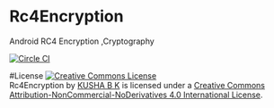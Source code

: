 # Rc4Encryption
Android RC4 Encryption ,Cryptography
                    
                    




[![Circle CI](https://circleci.com/gh/kusha-b-k/Rc4Encryption/tree/master.svg?style=shield&circle-token=:circle-token)](https://circleci.com/gh/kusha-b-k/Rc4Encryption/tree/master)


#License
<a rel="license" href="http://creativecommons.org/licenses/by-nc-nd/4.0/"><img alt="Creative Commons License" style="border-width:0" src="https://i.creativecommons.org/l/by-nc-nd/4.0/88x31.png" /></a><br /><span xmlns:dct="http://purl.org/dc/terms/" property="dct:title">Rc4Encryption</span> by <a xmlns:cc="http://creativecommons.org/ns#" href="https://github.com/kusha-b-k/Rc4Encryption" property="cc:attributionName" rel="cc:attributionURL">KUSHA B K</a> is licensed under a <a rel="license" href="http://creativecommons.org/licenses/by-nc-nd/4.0/">Creative Commons Attribution-NonCommercial-NoDerivatives 4.0 International License</a>.
